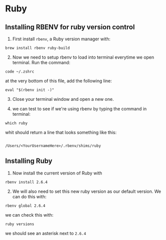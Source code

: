 # Ruby

## Installing RBENV for ruby version control

1. First install `rbenv`, a Ruby version manager with:

```
brew install rbenv ruby-build
```

2. Now we need to setup rbenv to load into terminal everytime we open terminal. Run the command:
```shell
code ~/.zshrc
```

at the very bottom of this file, add the following line:

```
eval "$(rbenv init -)"
```

3. Close your terminal window and open a new one.

4. we can test to see if we're using rbenv by typing the command in terminal:

```shell
which ruby
```

whit should return a line that looks something like this:

```shell

/Users/<YourUsernameHere>/.rbenv/shims/ruby

```

## Installing Ruby

1. Now install the current version of Ruby with

```
rbenv install 2.6.4
```

2. We will also need to set this new ruby version as our default version. We can do this with: 

```shell
rbenv global 2.6.4
```

we can check this with:
```shell
ruby versions
```

we should see an asterisk next to `2.6.4`
